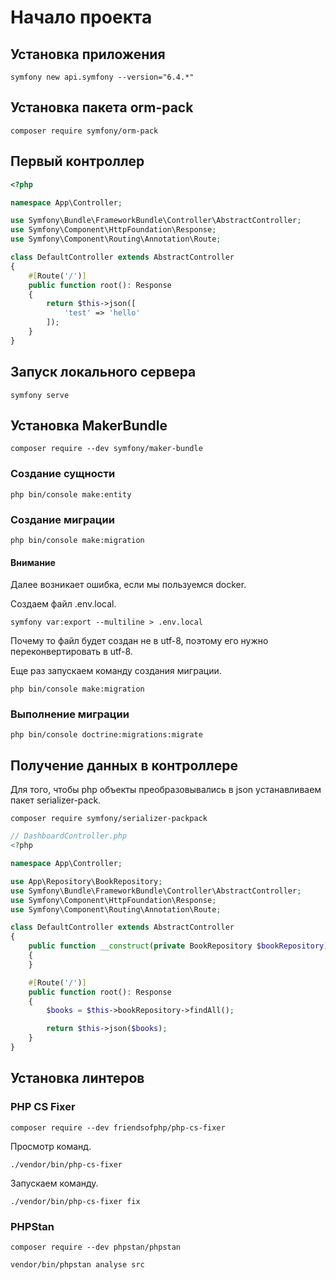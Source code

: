 # Начало проекта

## Установка приложения

```
symfony new api.symfony --version="6.4.*"
```

## Установка пакета orm-pack

```
composer require symfony/orm-pack
```

## Первый контроллер

```php
<?php

namespace App\Controller;

use Symfony\Bundle\FrameworkBundle\Controller\AbstractController;
use Symfony\Component\HttpFoundation\Response;
use Symfony\Component\Routing\Annotation\Route;

class DefaultController extends AbstractController
{
    #[Route('/')]
    public function root(): Response
    {
        return $this->json([
            'test' => 'hello'
        ]);
    }
}
```

## Запуск локального сервера

```
symfony serve
```

## Установка MakerBundle

```
composer require --dev symfony/maker-bundle
```

### Создание сущности

```
php bin/console make:entity
```

### Создание миграции

```
php bin/console make:migration
```

#### Внимание

Далее возникает ошибка, если мы пользуемся docker.

Создаем файл .env.local.

```
symfony var:export --multiline > .env.local
```

Почему то файл будет создан не в utf-8, поэтому его нужно переконвертировать в utf-8.

Еще раз запускаем команду создания миграции.

```
php bin/console make:migration
```

### Выполнение миграции

```
php bin/console doctrine:migrations:migrate
```

## Получение данных в контроллере

Для того, чтобы php объекты преобразовывались в json устанавливаем пакет serializer-pack.

```
composer require symfony/serializer-packpack
```

```php
// DashboardController.php
<?php

namespace App\Controller;

use App\Repository\BookRepository;
use Symfony\Bundle\FrameworkBundle\Controller\AbstractController;
use Symfony\Component\HttpFoundation\Response;
use Symfony\Component\Routing\Annotation\Route;

class DefaultController extends AbstractController
{
    public function __construct(private BookRepository $bookRepository)
    {
    }

    #[Route('/')]
    public function root(): Response
    {
        $books = $this->bookRepository->findAll();

        return $this->json($books);
    }
}
```

## Установка линтеров

### PHP CS Fixer

```
composer require --dev friendsofphp/php-cs-fixer
```

Просмотр команд.

```
./vendor/bin/php-cs-fixer
```

Запускаем команду.

```
./vendor/bin/php-cs-fixer fix
```

### PHPStan

```
composer require --dev phpstan/phpstan
```

```
vendor/bin/phpstan analyse src
```